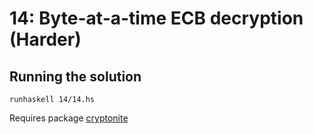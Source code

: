# 14: Byte-at-a-time ECB decryption (Harder)

## Running the solution

```
runhaskell 14/14.hs
```

Requires package [cryptonite](https://hackage.haskell.org/package/cryptonite)
